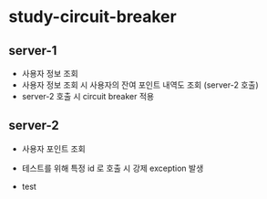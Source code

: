 # study-circuit-breaker

## server-1

- 사용자 정보 조회
- 사용자 정보 조회 시 사용자의 잔여 포인트 내역도 조회 (server-2 호출)
- server-2 호출 시 circuit breaker 적용

## server-2

- 사용자 포인트 조회
- 테스트를 위해 특정 id 로 호출 시 강제 exception 발생

- test